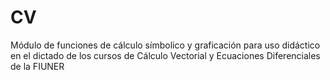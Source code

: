 # CV
Módulo de funciones de cálculo símbolico y graficación para uso didáctico en el dictado de los cursos de Cálculo Vectorial y Ecuaciones Diferenciales de la FIUNER
